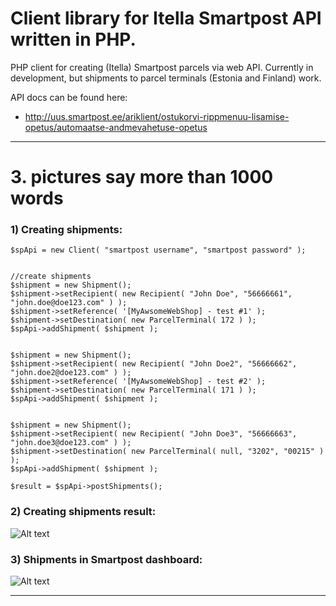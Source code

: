 # Client library for Itella Smartpost API written in PHP. 

PHP client for creating (Itella) Smartpost parcels via web API. 
Currently in development, but shipments to 
parcel terminals (Estonia and Finland) work. 

API docs can be found here: 
* http://uus.smartpost.ee/ariklient/ostukorvi-rippmenuu-lisamise-opetus/automaatse-andmevahetuse-opetus


***


# 3. pictures say more than 1000 words

### 1) Creating shipments: 
```
$spApi = new Client( "smartpost username", "smartpost password" );


//create shipments
$shipment = new Shipment();
$shipment->setRecipient( new Recipient( "John Doe", "56666661", "john.doe@doe123.com" ) );
$shipment->setReference( '[MyAwsomeWebShop] - test #1' );
$shipment->setDestination( new ParcelTerminal( 172 ) );
$spApi->addShipment( $shipment );


$shipment = new Shipment();
$shipment->setRecipient( new Recipient( "John Doe2", "56666662", "john.doe2@doe123.com" ) );
$shipment->setReference( '[MyAwsomeWebShop] - test #2' );
$shipment->setDestination( new ParcelTerminal( 171 ) );
$spApi->addShipment( $shipment );


$shipment = new Shipment();
$shipment->setRecipient( new Recipient( "John Doe3", "56666663", "john.doe3@doe123.com" ) );
$shipment->setDestination( new ParcelTerminal( null, "3202", "00215" ) );
$spApi->addShipment( $shipment );

$result = $spApi->postShipments();
```

### 2) Creating shipments result: 
![Alt text](https://cloud.githubusercontent.com/assets/893499/17436624/ffff0786-5b20-11e6-8107-4b967971af61.png "Creating shipments result") 

### 3) Shipments in Smartpost dashboard: 
![Alt text](https://cloud.githubusercontent.com/assets/893499/17436622/fffa4caa-5b20-11e6-8c34-dee707488b22.png "Shipments in Smartpost dashboard") 



***

